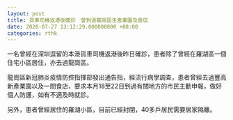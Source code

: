 ```yaml
---
layout: post
title: 貨車司機返港後確診　曾到過龍崗區生產業園及食店
date: 2020-07-27 13:12:29.000000000 +08:00
categories: rthk
---
```


一名曾經在深圳逗留的本港貨車司機返港後昨日確診，患者除了曾經在羅湖區一個住宅小區居住，亦去過龍崗區。

龍崗區新冠肺炎疫情防控指揮部發出通告指，經流行病學調查，患者曾經去過豐高新產業園以及一間食店，要求本月18至22日到過有關地方的市民主動申報，做好個人防護，如有不適及時就診。

另外，患者曾經居住的羅湖小區，目前已經封閉，40多戶居民需要居家隔離。
